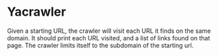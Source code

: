 # Yacrawler
 Given a starting URL, the crawler will visit each URL it finds on the same domain.
 It should print each URL visited, and a list of links found on that page.
 The crawler limits itself to the subdomain of the starting url.
